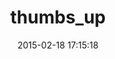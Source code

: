 ---
layout: post
title:  "thumbs_up"
repo:   "bouchard/thumbs_up"
date:   2015-02-18 17:15:18
gemurl: http://github.com/bouchard/thumbs_up
---